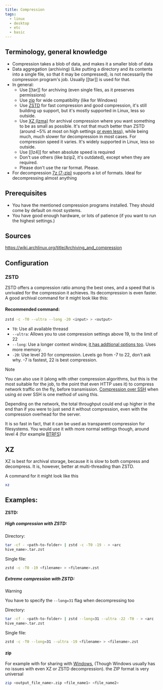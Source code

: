 ```yaml
---
title: Compression
tags:
  - linux
  - desktop
  - etc
  - basic
---
```

Terminology, general knowledge
---
- Compression takes a blob of data, and makes it a smaller blob of data
- Data aggregation (archiving) (Like putting a directory and its contents into a single file, so that it may be compressed), is not necessarily the compression program's job. Usually [[tar]] is used for that.
- In general:
	- Use [[tar]] for archiving (even single files, as it preserves permissions)
	- Use [zip](Compression.md#zip) for wide compatibility (like for Windows)
	- Use [ZSTD](Compression.md#ZSTD) for fast compression and good compression, it's still building up support, but it's mostly supported in Linux, less so outside.
	- Use [XZ (lzma)](Compression.md#XZ) for archival compression where you want something to be as small as possible. It's not that much better than ZSTD (around ~5% at most on high settings [or even less](https://en.wikipedia.org/wiki/Zstd#Usage)), while being much, much slower for decompression in most cases. For compression speed it varies. It's widely supported in Linux, less so outside.
	- Use [[lz4]] for when absolute speed is required
	- Don't use others (like bzip2, it's outdated), except when they are required.
	- Please don't use the rar format. Please.
- For decompression [7z (7-zip)](https://wiki.archlinux.org/title/7-Zip) supports a lot of formats. Ideal for decompressing almost anything

Prerequisites
---
- You have the mentioned compression programs installed. They should come by default on most systems.
- You have good enough hardware, or lots of patience (if you want to run the highest settings.)

Sources
---
https://wiki.archlinux.org/title/Archiving_and_compression



Configuration
---

### ZSTD

ZSTD offers a compression ratio among the best ones, and a speed that is unrivaled for the compression it achieves. Its decompression is even faster. A good archival command for it might look like this:

#### Recommended command:
```bash
zstd -c -T0 --ultra --long -20 <input> > <output>
```

- `T0`: Use all available threasd
- `--ultra`: Allows you to use compression settings above 19, to the limit of 22
- `--long`: Use a longer context window, [it has addtional options too](https://news.ycombinator.com/item?id=16228217). Uses more memory.
- `-20`: Use level 20 for compression. Levels go from -7 to 22, don't ask why. -7 is fastest, 22 is best compression.

> [!NOTE]  
> You can also use it (along with other compression algorithms, but this is the most suitable for the job, to the point that even HTTP uses it) to compress network traffic on the fly, before transmission. [Compression over SSH](../-%20Commands/Command%20compendium.md#Compression) when using `dd` over SSH is one method of using this.

Depending on the network, the total throughput could end up higher in the end than if you were to just send it without compression, even with the compression overhead for the server.


It is so fast in fact, that it can be used as transparent compression for filesystems. You would use it with more normal settings though, around level 4 (for example [BTRFS](../Filesystems/BTRFS.md))

XZ
---
XZ is best for archival storage, because it is slow to both compress and decompress. It is, however, better at multi-threading than ZSTD.

A command for it might look like this
```bash
xz
```


Examples:
---

#### ZSTD:
##### High compression with ZSTD:

Directory:
```bash
tar -cf - <path-to-folder> | zstd -c -T0 -19 - > <arc  
hive_name>.tar.zst
```

Single file:
```bash
zstd -c -T0 -19 <filename> > <filename>.zst
```
##### Extreme compression with ZSTD:

> [!WARNING]  
> You have to specify the `--long=31` flag when decompressing too

Directory:
```bash
tar -cf - <path-to-folder> | zstd --long=31 --ultra -22 -T0 - > <arc  
hive_name>.tar.zst
```

Single file:
```bash
zstd -c -T0 --long=31 --ultra -19 <filename> > <filename>.zst
```


#### zip
For example with for sharing with [Windows](../../Windows/Windows.md), (Though Windows usually has no issues with even XZ or ZSTD decompression). the ZIP format is very universal

```bash
zip <output_file_name>.zip <file_name1> <file_name2>
```